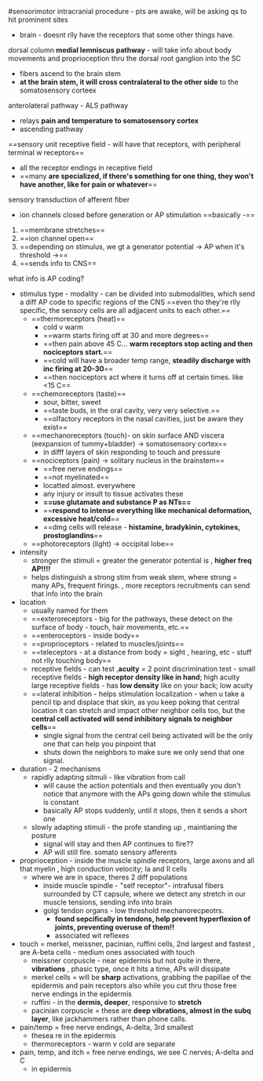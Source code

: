 #sensorimotor 
intracranial procedure - pts are awake, will be asking qs to hit prominent sites 
- brain - doesnt rlly have the receptors that some other things have. 

dorsal column **medial lemniscus pathway** - will take info about body movements and proprioception thru the dorsal root ganglion into the SC 
- fibers ascend to the brain stem
- **at the brain stem, it will cross contralateral to the other side** to the somatosensory corteex 

anterolateral pathway - ALS pathway 
- relays **pain and temperature to somatosensory cortex**
- ascending pathway 

==sensory unit receptive field - will have that receptors, with peripheral terminal w receptors==
- all the receptor endings in receptive field
- ==many **are specialized, if there's something for one thing, they won't have another, like for pain or whatever**==

sensory transduction of afferent fiber
- ion channels closed before generation or AP stimulation 
==basically -== 
1. ==membrane stretches==
2. ==ion channel open== 
3. ==depending on stimulus, we gt a generator potential -> AP when it's threshold ->== 
4. ==sends info to CNS== 

what info is AP coding?
- stimulus type  - modality - can be divided into submodalitles, which send a diff AP code to specific regions of the CNS ==even tho they're rlly specific, the sensory cells are all adjjacent units to each other.== 
	- ==thermoreceptors (heat)==
		- cold v warm 
		- ==warm starts firing off at 30 and more degrees==
		- ==then pain above 45 C... **warm receptors stop acting and then nociceptors start.**==
		- ==cold will have a broader temp range, **steadily discharge with inc firing at 20-30**==
		- ==then nociceptors act where it turns off at certain times. like <15 C== 
	- ==chemoreceptors (taste)==
		- sour, bitter, sweet 
		- ==taste buds, in the oral cavity, very very selective.== 
		- ==olfactory receptors in the nasal cavities, just be aware they exist==
	- ==mechanoreceptors (touch)- on skin surface AND viscera (eexpansion of tummy+bladder) -> somatosensory cortex== 
		- in difff layers of skin responding to touch and pressure
	- ==nociceptors (pain) -> solitary nucleus in the brainstem== 
		- ==free nerve endings==
		- ==not myelinated==
		- locatted almost. everywhere
		- any injury or insult to tissue activates these
		- **==use glutamate and substance P as NTs==**
		- ==**respond to intense everything like mechanical deformation, excessive heat/cold**==
		- ==dmg cells will release - **histamine, bradykinin, cytokines, prostoglandins**==
	- ==photoreceptors (light) -> occipital lobe== 
- intensity 
	- stronger the stimuli = greater the generator potential is , **higher freq AP!!!!**
	- helps distinguish a strong stim from weak stem, where strong = many APs, frequent firings. , more receptors recruitments can send that info into the brain 
- location 
	- usually named for them 
	- ==exteroreceptors - big for the pathways, these detect on the surface of body - touch, hair movements, etc.== 
	- ==enteroceptors - inside body== 
	- ==proprioceptors - related to muscles/joints==
	- ==teleceptors - at a distance from body = sight , hearing, etc - stuff not rlly touching body== 
	- receptive fields - can test ,**acuity** = 2 point discrimination test - 
		small receptive fields - **high receptor density like in hand**; high acuity 
		large receptive fields - has **low density** like on your back; low acuity 
	- ==lateral inhibition - helps stimulation localization - when u take a pencil tip and displace that skin, as you keep poking that central location it can stretch and impact other neighbor cells too, but the **central cell activated will send inhibitory signals to neighbor cells**==
		- single signal from the central cell being activated will be the only one that can help you pinpoint that 
		- shuts down the neighbors to make sure we only send that one signal. 
- duration - 2 mechanisms 
	- rapidly adapting sitmuli - like vibration from call 
		- will cause the action potentials and then eventually you don't notice that anymore with the APs going down while the stimulus is constant
		- basically AP stops suddenly, until it stops, then it sends a short one 
	- slowly adapting stimuli - the profe standing up  , maintianing the posture 
		- signal will stay and then AP continues to fire?? 
		- AP will still fire. 
somato sensory afferents
- proprioception - inside the muscle spindle receptors, large axons and all that myelin , high conduction velocity; Ia and II cells 
	- where we are in space, theres 2 diff populations 
		- inside muscle spindle - "self receptor"- intrafusal fibers surrounded by CT capsule, where we detect any stretch in our muscle tensions, sending info into brain
		- golgi tendon organs - low threshold mechanorecpeotrs.
			- **found sepcifically in tendons, help prevent hyperflexion of joints, preventing overuse of them!!**
			- associated wit reflexes 
- touch = merkel, meissner, pacinian, ruffini cells, 2nd largest and fastest , are A-beta cells - medium ones associated with touch
	- meissner corpuscle - near epidermis but not quite in there, **vibrations** , phasic type, once it hits a time, APs will dissipate
	- merkel cells = will be **sharp** activations, grabbing the papillae of the epidermis and pain receptors also while you cut thru those free nerve endings in the epidermis 
	- ruffini - in the **dermis, deeper**, responsive to **stretch**
	- pacinian corpuscle = these are **deep vibrations, almost in the subq layer**, like jackhammers rather than phone calls. 
- pain/temp = free nerve endings, A-delta, 3rd smallest 
	- thesea re in the epidermis 
	- thermoreceptors - warm v cold are separate 
- pain, temp, and itch = free nerve endings, we see C nerves; A-delta and C 
	- in epidermis 





